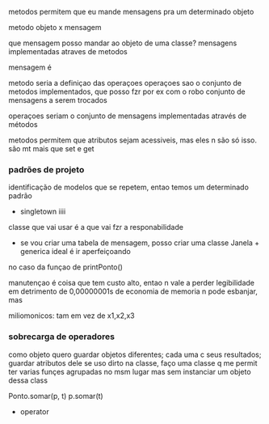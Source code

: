 metodos permitem que eu mande mensagens pra um determinado objeto

metodo objeto x mensagem

que mensagem posso mandar ao objeto de uma classe?
mensagens implementadas atraves de metodos

mensagem é 

metodo seria a definiçao das operaçoes
operaçoes sao o conjunto de metodos implementados, que posso fzr por ex com o robo
conjunto de mensagens a serem trocados

operaçoes seriam o conjunto de mensagens implementadas através de métodos

metodos permitem que atributos sejam acessiveis, mas eles n são só isso. são mt mais que set e get

### padrões de projeto
identificação de modelos que se repetem, entao temos um determinado padrão

- singletown  iiii

classe que vai usar é a que vai fzr a responabilidade

- se vou criar uma tabela de mensagem, posso criar uma classe Janela + generica
ideal é ir aperfeiçoando

no caso da funçao de printPonto()

manutençao é coisa que tem custo alto, entao n vale a perder legibilidade em detrimento de 0,00000001s de economia de memoria
n pode esbanjar, mas

miliomonicos: tam em vez de x1,x2,x3


### sobrecarga de operadores

como objeto quero guardar objetos diferentes; cada uma c seus resultados; guardar atributos dele
se uso dirto na classe, faço uma classe q me permit ter varias funçes agrupadas no msm lugar mas sem instanciar um objeto dessa class


Ponto.somar(p, t)
p.somar(t)

- operator


